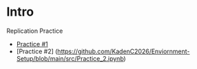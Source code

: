# Intro

Replication Practice
- [Practice #1](https://github.com/KadenC2026/Enviornment-Setup/blob/main/first_notebook_v01.ipynb)
- [Practice #2] (https://github.com/KadenC2026/Enviornment-Setup/blob/main/src/Practice_2.ipynb)
